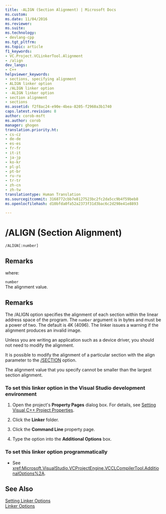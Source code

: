 ```yaml
---
title: -ALIGN (Section Alignment) | Microsoft Docs
ms.custom: 
ms.date: 11/04/2016
ms.reviewer: 
ms.suite: 
ms.technology:
- devlang-cpp
ms.tgt_pltfrm: 
ms.topic: article
f1_keywords:
- VC.Project.VCLinkerTool.Alignment
- /align
dev_langs:
- C++
helpviewer_keywords:
- sections, specifying alignment
- ALIGN linker option
- /ALIGN linker option
- -ALIGN linker option
- section alignment
- sections
ms.assetid: f2f8ac24-e90e-4bea-8205-f2960a3b1740
caps.latest.revision: 8
author: corob-msft
ms.author: corob
manager: ghogen
translation.priority.ht:
- cs-cz
- de-de
- es-es
- fr-fr
- it-it
- ja-jp
- ko-kr
- pl-pl
- pt-br
- ru-ru
- tr-tr
- zh-cn
- zh-tw
translationtype: Human Translation
ms.sourcegitcommit: 3168772cbb7e8127523bc2fc2da5cc9b4f59beb8
ms.openlocfilehash: d10bfda0fa52a2373f31d3bac6c2d298e41e8893

---
```

# /ALIGN (Section Alignment)
```  
/ALIGN[:number]  
```  
  
## Remarks  
 where:  
  
 `number`  
 The alignment value.  
  
## Remarks  
 The /ALIGN option specifies the alignment of each section within the linear address space of the program. The `number` argument is in bytes and must be a power of two. The default is 4K (4096). The linker issues a warning if the alignment produces an invalid image.  
  
 Unless you are writing an application such as a device driver, you should not need to modify the alignment.  
  
 It is possible to modify the alignment of a particular section with the align parameter to the [/SECTION](../../build/reference/section-specify-section-attributes.md) option.  
  
 The alignment value that you specify cannot be smaller than the largest section alignment.  
  
### To set this linker option in the Visual Studio development environment  
  
1.  Open the project's **Property Pages** dialog box. For details, see [Setting Visual C++ Project Properties](../../ide/working-with-project-properties.md).  
  
2.  Click the **Linker** folder.  
  
3.  Click the **Command Line** property page.  
  
4.  Type the option into the **Additional Options** box.  
  
### To set this linker option programmatically  
  
-   See <xref:Microsoft.VisualStudio.VCProjectEngine.VCCLCompilerTool.AdditionalOptions%2A>.  
  
## See Also  
 [Setting Linker Options](../../build/reference/setting-linker-options.md)   
 [Linker Options](../../build/reference/linker-options.md)


<!--HONumber=Jan17_HO1-->


